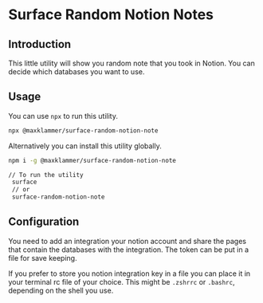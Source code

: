 # Surface Random Notion Notes

## Introduction

This little utility will show you random note that you took in Notion. You can decide which databases you want to use.

## Usage

You can use `npx` to run this utility.

```bash
npx @maxklammer/surface-random-notion-note
```

Alternatively you can install this utility globally.

```bash
npm i -g @maxklammer/surface-random-notion-note

// To run the utility
 surface
 // or
 surface-random-notion-note

```

## Configuration

You need to add an integration your notion account and share the pages that contain the databases with the integration.
The token can be put in a file for save keeping.

If you prefer to store you notion integration key in a file you can place it in your terminal rc file of your choice. This might be `.zshrrc` or `.bashrc`, depending on the shell you use.
